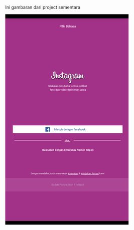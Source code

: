 Ini gambaran dari project sementara

![alt tag](https://raw.githubusercontent.com/Danboru/Instagram-Layout/master/app/src/main/res/raw/ss1.png)
